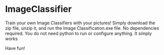 # ImageClassifier

Train your own Image Classifiers with your pictures!
Simply download the zip file, unzip it, and run the Image Classification.exe file.
No dependencies required. You do not need python to run or configure anything. It simply works

Have fun!
